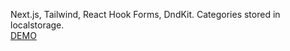 Next.js, Tailwind, React Hook Forms, DndKit. Categories stored in localstorage.  <br />
[DEMO](https://nextjs-react-hook-form.vercel.app/)
